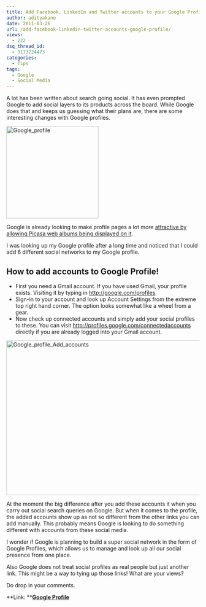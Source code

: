 ```yaml
---
title: Add Facebook, LinkedIn and Twitter accounts to your Google Profile
author: adityakane
date: 2011-03-26
url: /add-facebook-linkedin-twitter-accounts-google-profile/
views:
  - 222
dsq_thread_id:
  - 3173224473
categories:
  - Tips
tags:
  - Google
  - Social Media
---
```

A lot has been written about search going social. It has even prompted Google to add social layers to its products across the board. While Google does that and keeps us guessing what their plans are, there are some interesting changes with Google profiles.

[<img style="background-image: none; padding-left: 0px; padding-right: 0px; display: inline; padding-top: 0px; border: 0px;" title="Google_profile" src="http://cdn.devilsworkshop.org/files/2011/03/Google_profile_thumb.png" border="0" alt="Google_profile" width="240" height="240" />][1]

Google is already looking to make profile pages a lot more <a href="http://devilsworkshop.org/enable-add-picasa-web-albums-google-profiles/" target="_blank">attractive by allowing Picasa web albums being displayed on it</a>.

I was looking up my Google profile after a long time and noticed that I could add 6 different social networks to my Google profile.

## How to add accounts to Google Profile!

  * First you need a Gmail account. If you have used Gmail, your profile exists. Visiting it by typing in <a href="http://google.com/profiles" onclick="_gaq.push(['_trackEvent', 'outbound-article', 'http://google.com/profiles', 'http://google.com/profiles']);" >http://google.com/profiles</a>
  * Sign-in to your account and look up Account Settings from the extreme top right hand corner. The option looks somewhat like a wheel from a gear.
  * Now check up connected accounts and simply add your social profiles to these. You can visit <a href="http://profiles.google.com/connectedaccounts" onclick="_gaq.push(['_trackEvent', 'outbound-article', 'http://profiles.google.com/connectedaccounts', 'http://profiles.google.com/connectedaccounts']);" >http://profiles.google.com/connectedaccounts</a> directly if you are already logged into your Gmail account.

[<img style="background-image: none; padding-left: 0px; padding-right: 0px; display: inline; padding-top: 0px; border: 0px;" title="Google_profile_Add_accounts" src="http://cdn.devilsworkshop.org/files/2011/03/Google_profile_Add_accounts_thumb.png" border="0" alt="Google_profile_Add_accounts" width="570" height="403" />][2]

At the moment the big difference after you add these accounts it when you carry out social search queries on Google. But when it comes to the profile, the added accounts show up as not so different from the other links you can add manually. This probably means Google is looking to do something different with accounts from these social media.

I wonder if Google is planning to build a super social network in the form of Google Profiles, which allows us to manage and look up all our social presence from one place.

Also Google does not treat social profiles as real people but just another link. This might be a way to tying up those links! What are your views?

Do drop in your comments.

**Link: **<a href="https://profiles.google.com/" onclick="_gaq.push(['_trackEvent', 'outbound-article', 'https://profiles.google.com/', 'Google Profile']);" target="_blank"><strong>Google Profile</strong></a>

 [1]: http://cdn.devilsworkshop.org/files/2011/03/Google_profile.png
 [2]: http://cdn.devilsworkshop.org/files/2011/03/Google_profile_Add_accounts.png
